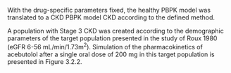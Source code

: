 With the drug-specific parameters fixed, the healthy PBPK model was translated to a CKD PBPK model CKD according to the defined method. 

A population with Stage 3 CKD was created according to the demographic parameters of the target population presented in the study of Roux 1980 (eGFR 6-56 mL/min/1.73m<sup>2</sup>). Simulation of the pharmacokinetics of acebutolol after a single oral dose of 200 mg in this target population is presented in Figure 3.2.2.
